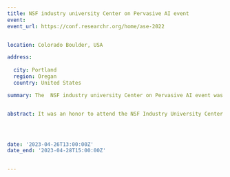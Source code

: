 ```yaml
---
title: NSF industry university Center on Pervasive AI event
event:
event_url: https://conf.researchr.org/home/ase-2022


location: Colorado Boulder, USA

address:
  
  city: Portland
  region: Oregan
  country: United States

summary: The  NSF industry university Center on Pervasive AI event was held at Portland, OR, USA organized by Orogeon State university in collaboration with CU Boulder university and Oakland University.


abstract: It was an honor to attend the NSF Industry University Center on Pervasive AI s industry advisory board event in Portland, where I had the opportunity to present my research work on Dynamic Software Containers Workload Balancing via Many-Objective Search. I was honored to receive the most industry ready research award among a lot of great projects presented by CU Boulder university, Orogeon State university and Oakland University. To more achievements ! Watch My 1mn pitch! 




date: '2023-04-26T13:00:00Z'
date_end: '2023-04-28T15:00:00Z'


---
```







